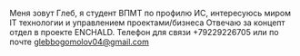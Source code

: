 Меня зовут Глеб, я студент ВПМТ по профилю ИС, интересуюсь миром IT технологии и управлением проектами/бизнеса
Отвечаю за концепт отдел в проекте ENCHALD.
Телефон для связи +79229226705 или по почте glebbogomolov04@gmail.com
